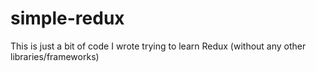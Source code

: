 # simple-redux

This is just a bit of code I wrote trying to learn Redux (without any other libraries/frameworks)